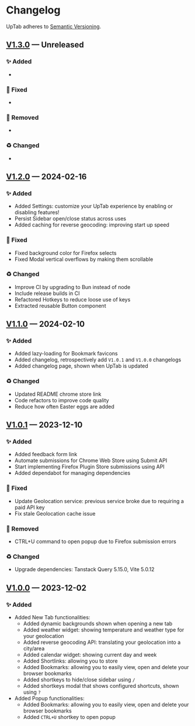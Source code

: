 # Changelog

UpTab adheres to [Semantic Versioning](https://semver.org/spec/v2.0.0.html).

## [V1.3.0] — Unreleased

### ✨ Added

-

### 🐛 Fixed

-

### 🧹 Removed

-

### ♻️ Changed

-

## [V1.2.0] — 2024-02-16

### ✨ Added

- Added Settings: customize your UpTab experience by enabling or disabling features!
- Persist Sidebar open/close status across uses
- Added caching for reverse geocoding: improving start up speed

### 🐛 Fixed

- Fixed background color for Firefox selects
- Fixed Modal vertical overflows by making them scrollable

### ♻️ Changed

- Improve CI by upgrading to Bun instead of node
- Include release builds in CI
- Refactored Hotkeys to reduce loose use of keys
- Extracted reusable Button component

## [V1.1.0] — 2024-02-10

### ✨ Added

- Added lazy-loading for Bookmark favicons
- Added changelog, retrospectively add `V1.0.1` and `V1.0.0` changelogs
- Added changelog page, shown when UpTab is updated

### ♻️ Changed

- Updated README chrome store link
- Code refactors to improve code quality
- Reduce how often Easter eggs are added

## [V1.0.1] — 2023-12-10

### ✨ Added

- Added feedback form link
- Automate submissions for Chrome Web Store using Submit API
- Start implementing Firefox Plugin Store submissions using API
- Added dependabot for managing dependencies

### 🐛 Fixed

- Update Geolocation service: previous service broke due to requiring a paid API key
- Fix stale Geolocation cache issue

### 🧹 Removed

- CTRL+U command to open popup due to Firefox submission errors

### ♻️ Changed

- Upgrade dependencies: Tanstack Query 5.15.0, Vite 5.0.12

## [V1.0.0] — 2023-12-02

### ✨ Added

- Added New Tab functionalities:
  - Added dynamic backgrounds shown when opening a new tab
  - Added weather widget: showing temperature and weather type for your geolocation
  - Added reverse geocoding API: translating your geolocation into a city/area
  - Added calendar widget: showing current day and week
  - Added Shortlinks: allowing you to store
  - Added Bookmarks: allowing you to easily view, open and delete your browser bookmarks
  - Added shortkeys to hide/close sidebar using `/`
  - Added shortkeys modal that shows configured shortcuts, shown using `?`
- Added Popup functionalities:
  - Added Bookmarks: allowing you to easily view, open and delete your browser bookmarks
  - Added `CTRL+U` shortkey to open popup

[V1.3.0]: https://github.com/AJGeel/uptab/compare/v1.3.0...v1.2.0
[V1.2.0]: https://github.com/AJGeel/uptab/compare/v1.2.0...v1.1.0
[V1.1.0]: https://github.com/AJGeel/uptab/compare/v1.1.0...v1.0.1
[V1.0.1]: https://github.com/AJGeel/uptab/compare/v1.0.0...v1.0.1
[V1.0.0]: https://github.com/AJGeel/uptab/releases/tag/V1.0.0
